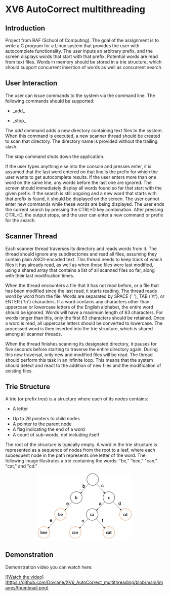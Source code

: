 # XV6 AutoCorrect multithreading

## Introduction
Project from RAF (School of Computing). The goal of the assignment is to write a C program for a Linux system that provides the user with autocomplete functionality. The user inputs an arbitrary prefix, and the screen displays words that start with that prefix. Potential words are read from text files. Words in memory should be stored in a trie structure, which should support concurrent insertion of words as well as concurrent search.


## User Interaction

The user can issue commands to the system via the command line. The following commands should be supported:
<ul>
  <li>_add_ <dir></li>
  <li>_stop_</li>
</ul>

The _add_ command adds a new directory containing text files to the system. When this command is executed, a new scanner thread should be created to scan that directory. The directory name is provided without the trailing slash.

The _stop_ command shuts down the application.

If the user types anything else into the console and presses enter, it is assumed that the last word entered on that line is the prefix for which the user wants to get autocomplete results. If the user enters more than one word on the same line, any words before the last one are ignored. The screen should immediately display all words found so far that start with the given prefix. If the search is still ongoing and a new word that starts with that prefix is found, it should be displayed on the screen. The user cannot enter new commands while these words are being displayed. The user ends the current search by pressing the CTRL+D key combination. After pressing CTRL+D, the output stops, and the user can enter a new command or prefix for the search.


## Scanner Thread

Each scanner thread traverses its directory and reads words from it. The thread should ignore any subdirectories and read all files, assuming they contain plain ASCII-encoded text. This thread needs to keep track of which files it has already read, as well as when those files were last modified, using a shared array that contains a list of all scanned files so far, along with their last modification times.

When the thread encounters a file that it has not read before, or a file that has been modified since the last read, it starts reading. The thread reads word by word from the file. Words are separated by SPACE (' '), TAB ('\t'), or ENTER ('\n') characters. If a word contains any characters other than uppercase or lowercase letters of the English alphabet, the entire word should be ignored. Words will have a maximum length of 63 characters. For words longer than this, only the first 63 characters should be retained. Once a word is read, all uppercase letters should be converted to lowercase. The processed word is then inserted into the trie structure, which is shared among all scanner threads.

When the thread finishes scanning its designated directory, it pauses for five seconds before starting to traverse the entire directory again. During this new traversal, only new and modified files will be read. The thread should perform this task in an infinite loop. This means that the system should detect and react to the addition of new files and the modification of existing files.



## Trie Structure

A trie (or prefix tree) is a structure where each of its nodes contains:
<ul>
  <li>A letter <dir></li>
  <li>Up to 26 pointers to child nodes</li>
  <li>A pointer to the parent node</li>
  <li>A flag indicating the end of a word</li>
  <li>A count of sub-words, not including itself</li>
</ul>
The root of the structure is typically empty. A word in the trie structure is represented as a sequence of nodes from the root to a leaf, where each subsequent node in the path represents one letter of the word. The following image illustrates a trie containing the words: "be," "bee," "can," "cat," and "cd."

<p align="center">
  <img src="images/trie.png" alt="trie" width="300">
</p>


## Demonstration

Demonstration video you can watch here:


[![Watch the video]
(https://github.com/Dovlane/XV6_AutoCorrect_multithreading/blob/main/images/thumbnail.png)](https://raw.githubusercontent.com/username/repository/branch/path/to/video.mp4)
